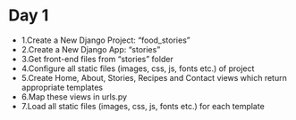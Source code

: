 # Day 1
* 1.Create a New Django Project: “food_stories”
* 2.Create a New Django App: “stories” 
* 3.Get front-end files from “stories” folder 
* 4.Configure all static files (images, css, js, fonts etc.) of project 
* 5.Create Home, About, Stories, Recipes and Contact views which return appropriate templates 
* 6.Map these views in urls.py 
* 7.Load all static files (images, css, js, fonts etc.) for each template 
